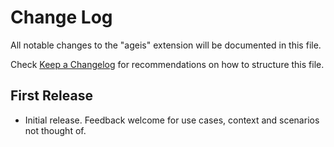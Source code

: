 # Change Log

All notable changes to the "ageis" extension will be documented in this file.

Check [Keep a Changelog](http://keepachangelog.com/) for recommendations on how to structure this file.

## First Release

- Initial release. Feedback welcome for use cases, context and scenarios not thought of.



